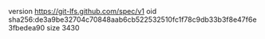 version https://git-lfs.github.com/spec/v1
oid sha256:de3a9be32704c70848aab6cb522532510fc1f78c9db33b3f8e47f6e3fbedea90
size 3430
